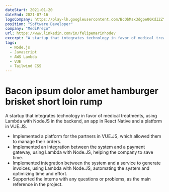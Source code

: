 ```yaml
---
dateStart: 2021-01-20
dateEnd: 2021-07-16
logoCompany: https://play-lh.googleusercontent.com/BcObMsx3dgpe06KdIZZYGVB0kJLht9_Kem10U5AROaTs_VlA_oas75ZWQk95z76uEA=w480-h960
position: "Software Developer"
company: "MediPreço"
url: https://www.linkedin.com/in/felipemarinhodev
excerpt: "A startup that integrates technology in favor of medical treatments, using Lambda with NodeJS in the backend, an app in React Native and a platform in VUE.JS."
tags:
  - Node.js
  - Javascript
  - AWS Lambda
  - VUE
  - Tailwind CSS
---
```


# Bacon ipsum dolor amet hamburger brisket short loin rump

A startup that integrates technology in favor of medical treatments, using Lambda with NodeJS in the backend, an app in React Native and a platform in VUE.JS.
- Implemented a platform for the partners in VUE.JS, which allowed them to manage their orders.
- Implemented an integration between the system and a payment gateway, using Lambda with Node.JS, helping the company to save time.
- Implemented integration between the system and a service to generate invoices, using Lambda with Node.JS, automating the system and optimizing time and effort.
- Supported the interns with any questions or problems, as the main reference in the project.
